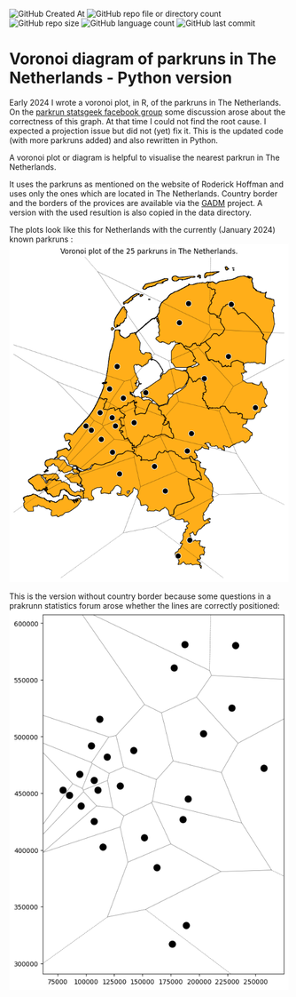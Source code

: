 ![GitHub Created At](https://img.shields.io/github/created-at/mhurk/NLParkruns_Voronoi-Python)
![GitHub repo file or directory count](https://img.shields.io/github/directory-file-count/mhurk/NLParkruns_Voronoi-Python)
![GitHub repo size](https://img.shields.io/github/repo-size/mhurk/NLParkruns_Voronoi-Python)
![GitHub language count](https://img.shields.io/github/languages/count/mhurk/NLParkruns_Voronoi-Python)
![GitHub last commit](https://img.shields.io/github/last-commit/mhurk/NLParkruns_Voronoi-Python)

# Voronoi diagram of parkruns in The Netherlands - Python version
Early 2024 I wrote a voronoi plot, in R, of the parkruns in The Netherlands. On the [parkrun statsgeek facebook group](https://www.facebook.com/groups/1733916136845554) some discussion arose about the correctness of this graph. At that time I could not find the root cause. I expected a projection issue but did not (yet) fix it. This is the updated code (with more parkruns added) and also rewritten in Python.

A voronoi plot or diagram is helpful to visualise the nearest parkrun in The Netherlands.

It uses the parkruns as mentioned on the website of Roderick Hoffman and uses only the ones which are located in The Netherlands.
Country border and the borders of the provices are available via the [GADM](https://gadm.org/download_country.html) project. A version with the used resultion is also copied in the data directory.

The plots look like this for Netherlands with the currently (January 2024) known parkruns : <br>
![NL](/images/parkruns.png)

This is the version without country border because some questions in a prakrunn statistics forum arose whether the lines are correctly positioned:<br>
![plot without border](/images/noborder.png)


